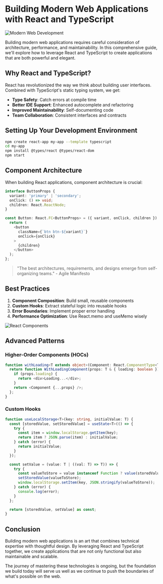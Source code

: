 # Building Modern Web Applications with React and TypeScript

![Modern Web Development](https://images.pexels.com/photos/1181671/pexels-photo-1181671.jpeg?auto=compress&cs=tinysrgb&w=1200)

Building modern web applications requires careful consideration of architecture, performance, and maintainability. In this comprehensive guide, we'll explore how to leverage React and TypeScript to create applications that are both powerful and elegant.

## Why React and TypeScript?

React has revolutionized the way we think about building user interfaces. Combined with TypeScript's static typing system, we get:

- **Type Safety**: Catch errors at compile time
- **Better IDE Support**: Enhanced autocomplete and refactoring
- **Improved Maintainability**: Self-documenting code
- **Team Collaboration**: Consistent interfaces and contracts

## Setting Up Your Development Environment

```bash
npm create react-app my-app --template typescript
cd my-app
npm install @types/react @types/react-dom
npm start
```

## Component Architecture

When building React applications, component architecture is crucial:

```typescript
interface ButtonProps {
  variant: 'primary' | 'secondary';
  onClick: () => void;
  children: React.ReactNode;
}

const Button: React.FC<ButtonProps> = ({ variant, onClick, children }) => {
  return (
    <button 
      className={`btn btn-${variant}`}
      onClick={onClick}
    >
      {children}
    </button>
  );
};
```

> "The best architectures, requirements, and designs emerge from self-organizing teams." - Agile Manifesto

## Best Practices

1. **Component Composition**: Build small, reusable components
2. **Custom Hooks**: Extract stateful logic into reusable hooks
3. **Error Boundaries**: Implement proper error handling
4. **Performance Optimization**: Use React.memo and useMemo wisely

![React Components](https://images.pexels.com/photos/11035380/pexels-photo-11035380.jpeg?auto=compress&cs=tinysrgb&w=800)

## Advanced Patterns

### Higher-Order Components (HOCs)

```typescript
function withLoading<T extends object>(Component: React.ComponentType<T>) {
  return function WithLoadingComponent(props: T & { loading: boolean }) {
    if (props.loading) {
      return <div>Loading...</div>;
    }
    return <Component {...props} />;
  };
}
```

### Custom Hooks

```typescript
function useLocalStorage<T>(key: string, initialValue: T) {
  const [storedValue, setStoredValue] = useState<T>(() => {
    try {
      const item = window.localStorage.getItem(key);
      return item ? JSON.parse(item) : initialValue;
    } catch (error) {
      return initialValue;
    }
  });

  const setValue = (value: T | ((val: T) => T)) => {
    try {
      const valueToStore = value instanceof Function ? value(storedValue) : value;
      setStoredValue(valueToStore);
      window.localStorage.setItem(key, JSON.stringify(valueToStore));
    } catch (error) {
      console.log(error);
    }
  };

  return [storedValue, setValue] as const;
}
```

## Conclusion

Building modern web applications is an art that combines technical expertise with thoughtful design. By leveraging React and TypeScript together, we create applications that are not only functional but also maintainable and scalable.

The journey of mastering these technologies is ongoing, but the foundation we build today will serve us well as we continue to push the boundaries of what's possible on the web.